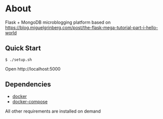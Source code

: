 # About

Flask + MongoDB microblogging platform based on https://blog.miguelgrinberg.com/post/the-flask-mega-tutorial-part-i-hello-world

## Quick Start

    $ ./setup.sh

Open http://localhost:5000

## Dependencies

 - [docker](https://www.docker.com/)
 - [docker-compose](https://docs.docker.com/compose/)

All other requirements are installed on demand
